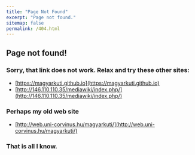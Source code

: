 ```yaml
---
title: "Page Not Found"
excerpt: "Page not found."
sitemap: false
permalink: /404.html
---
```

## Page not found!
### Sorry, that link does not work. Relax and try these other sites:
- [https://magyarkuti.github.io](https://magyarkuti.github.io)
- [http://146.110.110.35/mediawiki/index.php/](http://146.110.110.35/mediawiki/index.php/)

### Perhaps my old web site
- [http://web.uni-corvinus.hu/magyarkuti/](http://web.uni-corvinus.hu/magyarkuti/)

### That is all I know. 

